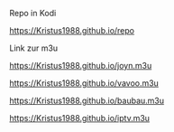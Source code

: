 Repo in Kodi

https://Kristus1988.github.io/repo





Link zur m3u




https://Kristus1988.github.io/joyn.m3u

https://Kristus1988.github.io/vavoo.m3u

https://Kristus1988.github.io/baubau.m3u

https://Kristus1988.github.io/iptv.m3u
